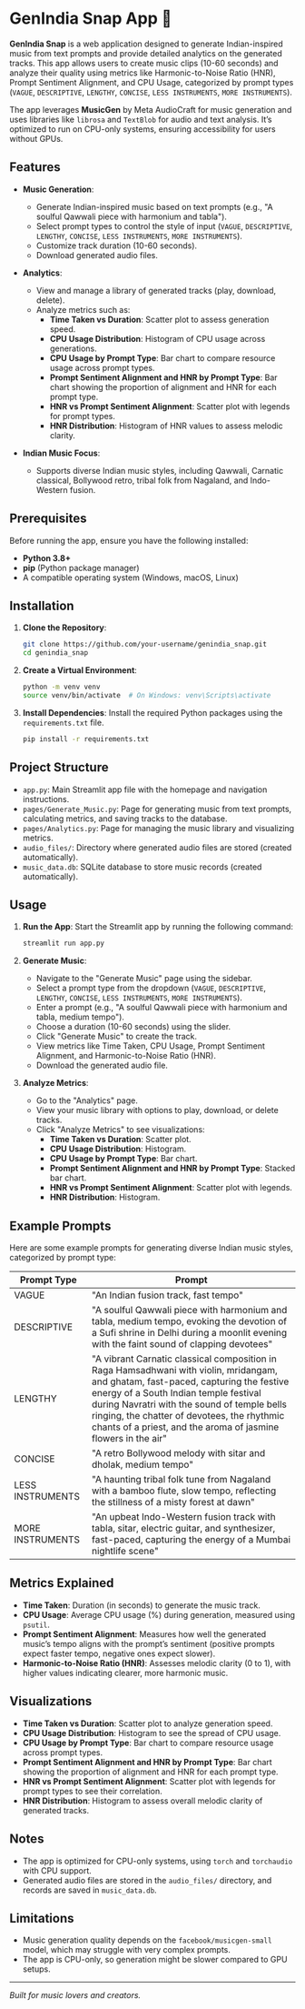 # GenIndia Snap App 🎵

**GenIndia Snap** is a web application designed to generate Indian-inspired music from text prompts and provide detailed analytics on the generated tracks. This app allows users to create music clips (10-60 seconds) and analyze their quality using metrics like Harmonic-to-Noise Ratio (HNR), Prompt Sentiment Alignment, and CPU Usage, categorized by prompt types (`VAGUE`, `DESCRIPTIVE`, `LENGTHY`, `CONCISE`, `LESS INSTRUMENTS`, `MORE INSTRUMENTS`).

The app leverages **MusicGen** by Meta AudioCraft for music generation and uses libraries like `librosa` and `TextBlob` for audio and text analysis. It’s optimized to run on CPU-only systems, ensuring accessibility for users without GPUs.

## Features

- **Music Generation**:

  - Generate Indian-inspired music based on text prompts (e.g., "A soulful Qawwali piece with harmonium and tabla").
  - Select prompt types to control the style of input (`VAGUE`, `DESCRIPTIVE`, `LENGTHY`, `CONCISE`, `LESS INSTRUMENTS`, `MORE INSTRUMENTS`).
  - Customize track duration (10-60 seconds).
  - Download generated audio files.

- **Analytics**:

  - View and manage a library of generated tracks (play, download, delete).
  - Analyze metrics such as:
    - **Time Taken vs Duration**: Scatter plot to assess generation speed.
    - **CPU Usage Distribution**: Histogram of CPU usage across generations.
    - **CPU Usage by Prompt Type**: Bar chart to compare resource usage across prompt types.
    - **Prompt Sentiment Alignment and HNR by Prompt Type**: Bar chart showing the proportion of alignment and HNR for each prompt type.
    - **HNR vs Prompt Sentiment Alignment**: Scatter plot with legends for prompt types.
    - **HNR Distribution**: Histogram of HNR values to assess melodic clarity.

- **Indian Music Focus**:

  - Supports diverse Indian music styles, including Qawwali, Carnatic classical, Bollywood retro, tribal folk from Nagaland, and Indo-Western fusion.

## Prerequisites

Before running the app, ensure you have the following installed:

- **Python 3.8+**
- **pip** (Python package manager)
- A compatible operating system (Windows, macOS, Linux)

## Installation

1. **Clone the Repository**:

   ```bash
   git clone https://github.com/your-username/genindia_snap.git
   cd genindia_snap
   ```

2. **Create a Virtual Environment**:

   ```bash
   python -m venv venv
   source venv/bin/activate  # On Windows: venv\Scripts\activate
   ```

3. **Install Dependencies**: Install the required Python packages using the `requirements.txt` file.

   ```bash
   pip install -r requirements.txt
   ```

## Project Structure

- `app.py`: Main Streamlit app file with the homepage and navigation instructions.
- `pages/Generate_Music.py`: Page for generating music from text prompts, calculating metrics, and saving tracks to the database.
- `pages/Analytics.py`: Page for managing the music library and visualizing metrics.
- `audio_files/`: Directory where generated audio files are stored (created automatically).
- `music_data.db`: SQLite database to store music records (created automatically).

## Usage

1. **Run the App**: Start the Streamlit app by running the following command:

   ```bash
   streamlit run app.py
   ```

2. **Generate Music**:

   - Navigate to the "Generate Music" page using the sidebar.
   - Select a prompt type from the dropdown (`VAGUE`, `DESCRIPTIVE`, `LENGTHY`, `CONCISE`, `LESS INSTRUMENTS`, `MORE INSTRUMENTS`).
   - Enter a prompt (e.g., "A soulful Qawwali piece with harmonium and tabla, medium tempo").
   - Choose a duration (10-60 seconds) using the slider.
   - Click "Generate Music" to create the track.
   - View metrics like Time Taken, CPU Usage, Prompt Sentiment Alignment, and Harmonic-to-Noise Ratio (HNR).
   - Download the generated audio file.

3. **Analyze Metrics**:

   - Go to the "Analytics" page.
   - View your music library with options to play, download, or delete tracks.
   - Click "Analyze Metrics" to see visualizations:
     - **Time Taken vs Duration**: Scatter plot.
     - **CPU Usage Distribution**: Histogram.
     - **CPU Usage by Prompt Type**: Bar chart.
     - **Prompt Sentiment Alignment and HNR by Prompt Type**: Stacked bar chart.
     - **HNR vs Prompt Sentiment Alignment**: Scatter plot with legends.
     - **HNR Distribution**: Histogram.

## Example Prompts

Here are some example prompts for generating diverse Indian music styles, categorized by prompt type:

| **Prompt Type** | **Prompt** |
| --- | --- |
| VAGUE | "An Indian fusion track, fast tempo" |
| DESCRIPTIVE | "A soulful Qawwali piece with harmonium and tabla, medium tempo, evoking the devotion of a Sufi shrine in Delhi during a moonlit evening with the faint sound of clapping devotees" |
| LENGTHY | "A vibrant Carnatic classical composition in Raga Hamsadhwani with violin, mridangam, and ghatam, fast-paced, capturing the festive energy of a South Indian temple festival during Navratri with the sound of temple bells ringing, the chatter of devotees, the rhythmic chants of a priest, and the aroma of jasmine flowers in the air" |
| CONCISE | "A retro Bollywood melody with sitar and dholak, medium tempo" |
| LESS INSTRUMENTS | "A haunting tribal folk tune from Nagaland with a bamboo flute, slow tempo, reflecting the stillness of a misty forest at dawn" |
| MORE INSTRUMENTS | "An upbeat Indo-Western fusion track with tabla, sitar, electric guitar, and synthesizer, fast-paced, capturing the energy of a Mumbai nightlife scene" |

## Metrics Explained

- **Time Taken**: Duration (in seconds) to generate the music track.
- **CPU Usage**: Average CPU usage (%) during generation, measured using `psutil`.
- **Prompt Sentiment Alignment**: Measures how well the generated music’s tempo aligns with the prompt’s sentiment (positive prompts expect faster tempo, negative ones expect slower).
- **Harmonic-to-Noise Ratio (HNR)**: Assesses melodic clarity (0 to 1), with higher values indicating clearer, more harmonic music.

## Visualizations

- **Time Taken vs Duration**: Scatter plot to analyze generation speed.
- **CPU Usage Distribution**: Histogram to see the spread of CPU usage.
- **CPU Usage by Prompt Type**: Bar chart to compare resource usage across prompt types.
- **Prompt Sentiment Alignment and HNR by Prompt Type**: Bar chart showing the proportion of alignment and HNR for each prompt type.
- **HNR vs Prompt Sentiment Alignment**: Scatter plot with legends for prompt types to see their correlation.
- **HNR Distribution**: Histogram to assess overall melodic clarity of generated tracks.

## Notes

- The app is optimized for CPU-only systems, using `torch` and `torchaudio` with CPU support.
- Generated audio files are stored in the `audio_files/` directory, and records are saved in `music_data.db`.

## Limitations

- Music generation quality depends on the `facebook/musicgen-small` model, which may struggle with very complex prompts.
- The app is CPU-only, so generation might be slower compared to GPU setups.

---

*Built for music lovers and creators.*